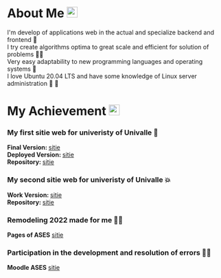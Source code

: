 # About Me  <img width='25em' src='https://user-images.githubusercontent.com/62184928/179299314-6e19e6e1-a9de-424c-ae30-5a01f556b064.png' />


I'm develop of applications web in the actual and specialize backend and frontend :black_heart: <br>
I try create algorithms optima to great scale and efficient for solution of problems :guardsman: <br>
Very easy adaptability to new programming languages ​​and operating systems :frog: <br>
I love Ubuntu 20.04 LTS and have some knowledge of Linux server administration :whale: :feet:

# My Achievement  <img width='25em' src='https://user-images.githubusercontent.com/62184928/179314740-ce173338-a0c6-4f83-ac46-73114303303b.png' />

### My first sitie web for univeristy of Univalle :love_letter: <br>
  
  <strong>Final Version: </strong> [sitie](https://sistemasases.github.io/semaforoalertas/) <br>
  <strong>Deployed Version: </strong> [sitie](https://asesinteractiva.univalle.edu.co/semaforoalertas/) <br>
  <strong>Repository: </strong> [sitie](https://github.com/sistemasases/semaforoalertas)
  
  
### My second sitie web for univeristy of Univalle :boom: <br>
  
  <strong>Work Version: </strong> [sitie](https://sistemasases.github.io/rutasdeatencion/) <br>
  <strong>Repository: </strong> [sitie](https://github.com/sistemasases/rutasdeatencion)
  
### Remodeling 2022 made for me :man_mechanic:
  <strong>Pages of ASES</strong> [sitie](https://ases.univalle.edu.co)
 
 
### Participation in the development and resolution of errors :mage_man:
   <strong>Moodle ASES</strong> [sitie](https://campusvirtual.univalle.edu.co/moodle/)
<!---
CriistiianDM/CriistiianDM is a ✨ special ✨ repository because its `README.md` (this file) appears on your GitHub profile.
You can click the Preview link to take a look at your changes. 
--->
